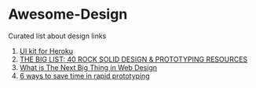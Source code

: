 # Awesome-Design
Curated list about design links

 1. [UI kit for Heroku](http://purple.herokuapp.com)
 2. [THE BIG LIST: 40 ROCK SOLID DESIGN & PROTOTYPING RESOURCES](http://blog.invisionapp.com/the-big-list-40-rock-solid-design-prototyping-resources/)
 3. [What is The Next Big Thing in Web Design](http://ewebdesign.com/next-big-thing-web-design/)
 4. [6 ways to save time in rapid prototyping](http://blog.invisionapp.com/the-periodic-table-of-design/)
